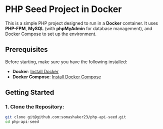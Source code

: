 # PHP Seed Project in Docker

This is a simple PHP project designed to run in a **Docker** container. It uses **PHP-FPM**, **MySQL** (with **phpMyAdmin** for database management), and Docker Compose to set up the environment.

## Prerequisites

Before starting, make sure you have the following installed:

- **Docker**: [Install Docker](https://docs.docker.com/get-docker/)
- **Docker Compose**: [Install Docker Compose](https://docs.docker.com/compose/install/)

## Getting Started

### 1. Clone the Repository:

```bash
git clone git@github.com:somashaker23/php-api-seed.git
cd php-api-seed
